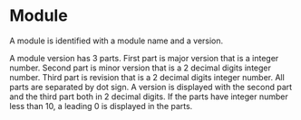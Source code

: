 # Module

A module is identified with a module name and a version.

A module version has 3 parts. 
First part is major version that is a integer number.
Second part is minor version that is a 2 decimal digits integer number.
Third part is revision that is a 2 decimal digits integer number.
All parts are separated by dot sign.
A version is displayed with the second part and the third part both in 2 decimal digits.
If the parts have integer number less than 10, a leading 0 is displayed in the parts.